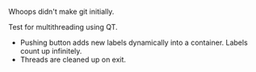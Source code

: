 Whoops didn't make git initially.

Test for multithreading using QT.

- Pushing button adds new labels dynamically into a container. Labels count up infinitely.
- Threads are cleaned up on exit.
